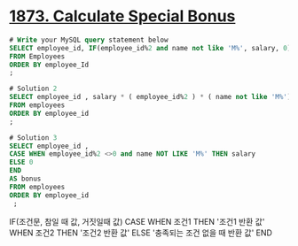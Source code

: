 # [1873. Calculate Special Bonus](https://leetcode.com/problems/calculate-special-bonus/?envType=study-plan&id=sql-i)

```sql
# Write your MySQL query statement below
SELECT employee_id, IF(employee_id%2 and name not like 'M%', salary, 0) as bonus
FROM Employees
ORDER BY employee_Id
;

# Solution 2
SELECT employee_id , salary * ( employee_id%2 ) * ( name not like 'M%') as bonus
FROM employees
ORDER BY employee_id
;

# Solution 3
SELECT employee_id , 
CASE WHEN employee_id%2 <>0 and name NOT LIKE 'M%' THEN salary 
ELSE 0
END 
AS bonus
FROM employees
ORDER BY employee_id
 ;
```

IF(조건문, 참일 때 값, 거짓일때 값)
CASE
  WHEN 조건1 THEN '조건1 반환 값'
  WHEN 조건2 THEN '조건2 반환 값'
  ELSE '충족되는 조건 없을 때 반환 값'
END

